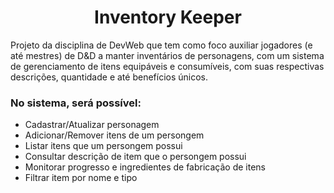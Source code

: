 <h1 align="center">Inventory Keeper</h1>

Projeto da disciplina de DevWeb que tem como foco auxiliar jogadores (e até mestres) de D&D a manter inventários de personagens, com um sistema de gerenciamento de itens equipáveis e consumíveis, com suas respectivas descrições, quantidade e até benefícios únicos.

### No sistema, será possível:
- Cadastrar/Atualizar personagem
- Adicionar/Remover itens de um persongem
- Listar itens que um persongem possui
- Consultar descrição de item que o persongem possui
- Monitorar progresso e ingredientes de fabricação de itens
- Filtrar item por nome e tipo
